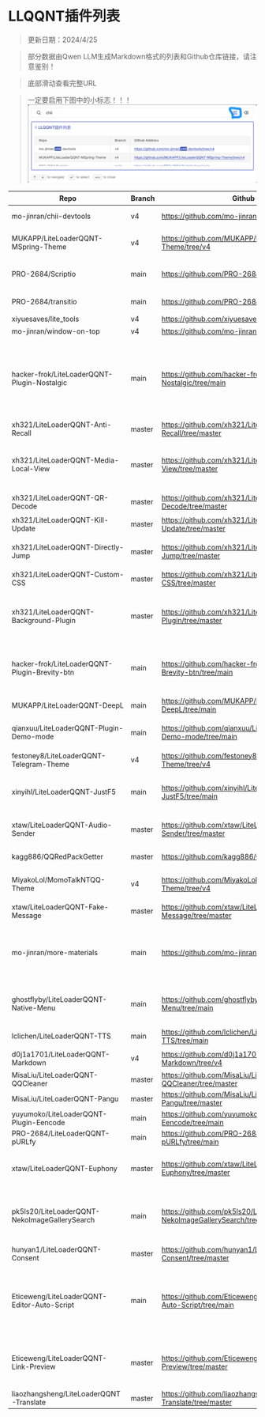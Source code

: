 # LLQQNT插件列表

> 更新日期：2024/4/25

> 部分数据由Qwen LLM生成Markdown格式的列表和Github仓库链接，请注意鉴别！

> 底部滑动查看完整URL

> 一定要启用下图中的小标志！！！
![Image](../public/image/2024-4-24-21-25.png "一定要启用这个小标志！")

| Repo | Branch | Github Address | 介绍 |
| --- | --- | --- | --- |
| mo-jinran/chii-devtools | v4 | <https://github.com/mo-jinran/chii-devtools/tree/v4> | 使用 Chii 进行远程调试 |
| MUKAPP/LiteLoaderQQNT-MSpring-Theme | v4 | <https://github.com/MUKAPP/LiteLoaderQQNT-MSpring-Theme/tree/v4> | LiteLoaderQQNT 主题，优雅 · 粉粉 · 细致 |
| PRO-2684/Scriptio | main | <https://github.com/PRO-2684/Scriptio/tree/main> | 自定义渲染层 JavaScript 脚本加载器 |
| PRO-2684/transitio | main | <https://github.com/PRO-2684/transitio/tree/main> | 自定义 CSS 片段加载器 |
| xiyuesaves/lite_tools | v4 | <https://github.com/xiyuesaves/lite_tools/tree/v4> | 轻量级工具箱 |
| mo-jinran/window-on-top | v4 | <https://github.com/mo-jinran/window-on-top/tree/v4> | 添加窗口置顶按钮 |
| hacker-frok/LiteLoaderQQNT-Plugin-Nostalgic | main | <https://github.com/hacker-frok/LiteLoaderQQNT-Plugin-Nostalgic/tree/main> | 让QQNT变回旧版本QQ(非NT版本)的界面布局，小面板和常规面板自动切换对应模式,让喜欢旧版QQ的朋友回味无穷(各位常觉得好用的给个star( ^_^ )). |
| xh321/LiteLoaderQQNT-Anti-Recall | master | <https://github.com/xh321/LiteLoaderQQNT-Anti-Recall/tree/master> | 防止QQNT撤回消息 |
| xh321/LiteLoaderQQNT-Media-Local-View | master | <https://github.com/xh321/LiteLoaderQQNT-Media-Local-View/tree/master> | 绕过QQ自带的媒体预览，直接用默认图片查看器或视频播放器查看图片或视频 |
| xh321/LiteLoaderQQNT-QR-Decode | master | <https://github.com/xh321/LiteLoaderQQNT-QR-Decode/tree/master> | 对聊天消息中的二维码进行解析 |
| xh321/LiteLoaderQQNT-Kill-Update | master | <https://github.com/xh321/LiteLoaderQQNT-Kill-Update/tree/master> | 彻底禁用NTQQ恼人的更新提示 |
| xh321/LiteLoaderQQNT-Directly-Jump | master | <https://github.com/xh321/LiteLoaderQQNT-Directly-Jump/tree/master> | QQNT内打开外链直接跳转，而不经过拦截页 |
| xh321/LiteLoaderQQNT-Custom-CSS | master | <https://github.com/xh321/LiteLoaderQQNT-Custom-CSS/tree/master> | 用来自定义 CSS 样式 |
| xh321/LiteLoaderQQNT-Background-Plugin | master | <https://github.com/xh321/LiteLoaderQQNT-Background-Plugin/tree/master> | 在QQNT聊天界面轮播展示背景图，同时让QQNT界面透明化以便更好地展示背景图。 |
| hacker-frok/LiteLoaderQQNT-Plugin-Brevity-btn | main | <https://github.com/hacker-frok/LiteLoaderQQNT-Plugin-Brevity-btn/tree/main> | 完全隐藏QQNT整个左边侧栏部位，并在顶部添加快速显示/隐藏按钮，带来纯纯的聊天模式. |
| MUKAPP/LiteLoaderQQNT-DeepL | main | <https://github.com/MUKAPP/LiteLoaderQQNT-DeepL/tree/main> | 将 DeepL 翻译接入你的 QQNT |
| qianxuu/LiteLoaderQQNT-Plugin-Demo-mode | main | <https://github.com/qianxuu/LiteLoaderQQNT-Plugin-Demo-mode/tree/main> | 对界面上的元素进行模糊处理以便演示或截图 |
| festoney8/LiteLoaderQQNT-Telegram-Theme | v4 | <https://github.com/festoney8/LiteLoaderQQNT-Telegram-Theme/tree/v4> | 高仿 Telegram 风格的 QQNT 主题 |
| xinyihl/LiteLoaderQQNT-JustF5 | main | <https://github.com/xinyihl/LiteLoaderQQNT-JustF5/tree/main> | 一个简单的给开发者用的功能，使用F5刷新页面无需打开调试工具刷新 |
| xtaw/LiteLoaderQQNT-Audio-Sender | master | <https://github.com/xtaw/LiteLoaderQQNT-Audio-Sender/tree/master> | 一个用于直接以语音形式发送音频文件的插件 |
| kagg886/QQRedPackGetter | master | <https://github.com/kagg886/QQRedPackGetter/tree/master> | 基于模拟点击实现的QQ抢红包工具 |
| MiyakoLol/MomoTalkNTQQ-Theme | v4 | <https://github.com/MiyakoLol/MomoTalkNTQQ-Theme/tree/v4> | 低仿 MomotalkNTQQ 风格的 QQNT 主题 |
| xtaw/LiteLoaderQQNT-Fake-Message | master | <https://github.com/xtaw/LiteLoaderQQNT-Fake-Message/tree/master> | 一个用于伪造转发聊天记录的插件 |
| mo-jinran/more-materials | main | <https://github.com/mo-jinran/more-materials/tree/main> | 添加更多的背景材质，替换原本的透明效果（Windows 11 22H2 及以上，Linux + KDE + X11） |
| ghostflyby/LiteLoaderQQNT-Native-Menu | main | <https://github.com/ghostflyby/LiteLoaderQQNT-Native-Menu/tree/main> | 为右键菜单使用原生形式，多级菜单支持需要hook-vue来运行 |
| lclichen/LiteLoaderQQNT-TTS | main | <https://github.com/lclichen/LiteLoaderQQNT-TTS/tree/main> | 可将输入字符转为语音发送。 |
| d0j1a1701/LiteLoaderQQNT-Markdown | v4 | <https://github.com/d0j1a1701/LiteLoaderQQNT-Markdown/tree/v4> | 为 QQNT 提供 Markdown 渲染 |
| MisaLiu/LiteLoaderQQNT-QQCleaner | master | <https://github.com/MisaLiu/LiteLoaderQQNT-QQCleaner/tree/master> | QQCleaner for QQNT |
| MisaLiu/LiteLoaderQQNT-Pangu | master | <https://github.com/MisaLiu/LiteLoaderQQNT-Pangu/tree/master> | · 盘古 | 开天辟地 · |
| yuyumoko/LiteLoaderQQNT-Plugin-Eencode | main | <https://github.com/yuyumoko/LiteLoaderQQNT-Plugin-Eencode/tree/main> | 文字图片消息加密~ |
| PRO-2684/LiteLoaderQQNT-pURLfy | main | <https://github.com/PRO-2684/LiteLoaderQQNT-pURLfy/tree/main> | 🧹 链接净化 |
| xtaw/LiteLoaderQQNT-Euphony | master | <https://github.com/xtaw/LiteLoaderQQNT-Euphony/tree/master> | 一个为LiteLoaderQQNT插件提供基础功能的依赖 |
| pk5ls20/LiteLoaderQQNT-NekoImageGallerySearch | main | <https://github.com/pk5ls20/LiteLoaderQQNT-NekoImageGallerySearch/tree/main> | Another web UI for NekoImageGallery, seamlessly integrated with NTQQ through LiteLoaderQQNT |
| hunyan1/LiteLoaderQQNT-Consent | master | <https://github.com/hunyan1/LiteLoaderQQNT-Consent/tree/master> | 一个自动同意好友的插件！ |
| Eticeweng/LiteLoaderQQNT-Editor-Auto-Script | main | <https://github.com/Eticeweng/LiteLoaderQQNT-Editor-Auto-Script/tree/main> | 为QQNT编辑区域添加拦截格式化字符串指令的功能，将对应匹配的指令字符串替换为对应指令的文字输出或者执行代码 |
| Eticeweng/LiteLoaderQQNT-Link-Preview | master | <https://github.com/Eticeweng/LiteLoaderQQNT-Link-Preview/tree/master> | 为聊天区域中的所有链接添加其网页标题和图标，适用于所有http或https协议的链接 |
| liaozhangsheng/LiteLoaderQQNT-Translate | master | <https://github.com/liaozhangsheng/LiteLoaderQQNT-Translate/tree/master> | 翻译 |
